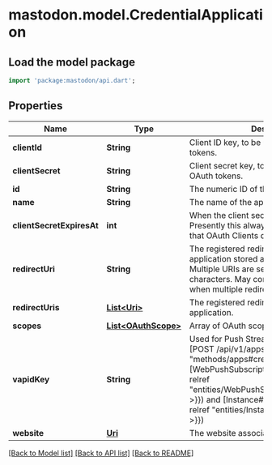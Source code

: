 # mastodon.model.CredentialApplication

## Load the model package
```dart
import 'package:mastodon/api.dart';
```

## Properties
Name | Type | Description | Notes
------------ | ------------- | ------------- | -------------
**clientId** | **String** | Client ID key, to be used for obtaining OAuth tokens. | 
**clientSecret** | **String** | Client secret key, to be used for obtaining OAuth tokens. | 
**id** | **String** | The numeric ID of the application. | 
**name** | **String** | The name of the application. | 
**clientSecretExpiresAt** | **int** | When the client secret key will expire. Presently this always returns `0` indicating that OAuth Clients do not expire. | [optional] 
**redirectUri** | **String** | The registered redirection URI(s) for the application stored as a single string. Multiple URIs are separated by whitespace characters. May contain `\\n` characters when multiple redirect URIs are registered. | [optional] 
**redirectUris** | [**List&lt;Uri&gt;**](Uri.md) | The registered redirection URI(s) for the application. | [optional] 
**scopes** | [**List&lt;OAuthScope&gt;**](OAuthScope.md) | Array of OAuth scopes | [optional] 
**vapidKey** | **String** | Used for Push Streaming API. Returned with [POST /api/v1/apps]({{< relref \"methods/apps#create\" >}}). Equivalent to [WebPushSubscription#server_key]({{< relref \"entities/WebPushSubscription#server_key\" >}}) and [Instance#vapid_public_key]({{< relref \"entities/Instance#vapid_public_key\" >}}) | [optional] 
**website** | [**Uri**](Uri.md) | The website associated with the application. | [optional] 

[[Back to Model list]](../README.md#documentation-for-models) [[Back to API list]](../README.md#documentation-for-api-endpoints) [[Back to README]](../README.md)



